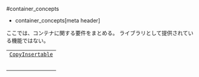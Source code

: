 #container_concepts
* container_concepts[meta header]

ここでは、コンテナに関する要件をまとめる。
ライブラリとして提供されている機能ではない。

| |
|-----------------------------------------------------------------------------------------------------------------|
| [`CopyInsertable`](./container_concepts/copyinsertable.md) |
|  |
|  |
|  |
|  |
|  |

